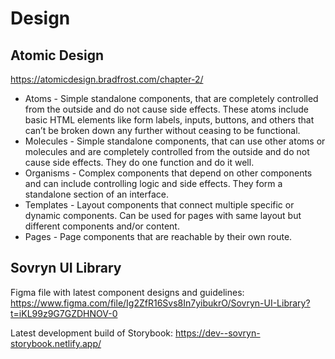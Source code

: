 # Design

## Atomic Design

https://atomicdesign.bradfrost.com/chapter-2/

* Atoms - Simple standalone components, that are completely controlled from the outside and do not cause side effects. These atoms include basic HTML elements like form labels, inputs, buttons, and others that can’t be broken down any further without ceasing to be functional.
* Molecules - Simple standalone components, that can use other atoms or molecules and are completely controlled from the outside and do not cause side effects. They do one function and do it well.
* Organisms - Complex components that depend on other components and can include controlling logic and side effects. They form a standalone section of an interface.
* Templates - Layout components that connect multiple specific or dynamic components. Can be used for pages with same layout but different components and/or content.
* Pages - Page components that are reachable by their own route.

## Sovryn UI Library

Figma file with latest component designs and guidelines: https://www.figma.com/file/Ig2ZfR16Svs8In7yibukrO/Sovryn-UI-Library?t=iKL99z9G7GZDHNOV-0

Latest development build of Storybook: https://dev--sovryn-storybook.netlify.app/
